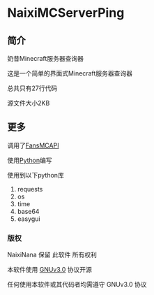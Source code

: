 # NaixiMCServerPing
## 简介
奶昔Minecraft服务器查询器

这是一个简单的界面式Minecraft服务器查询器

总共只有27行代码

源文件大小2KB

## 更多

调用了[FansMCAPI](https://fansmc.com/api/)

使用[Python](https://python.org)编写

使用到以下python库
1. requests
2. os
3. time
4. base64
5. easygui

### 版权

NaixiNana 保留 此软件 所有权利

本软件使用 [GNUv3.0](https://www.gnu.org/licenses/gpl-3.0.en.html) 协议开源 

任何使用本软件或其代码者均需遵守 GNUv3.0 协议
